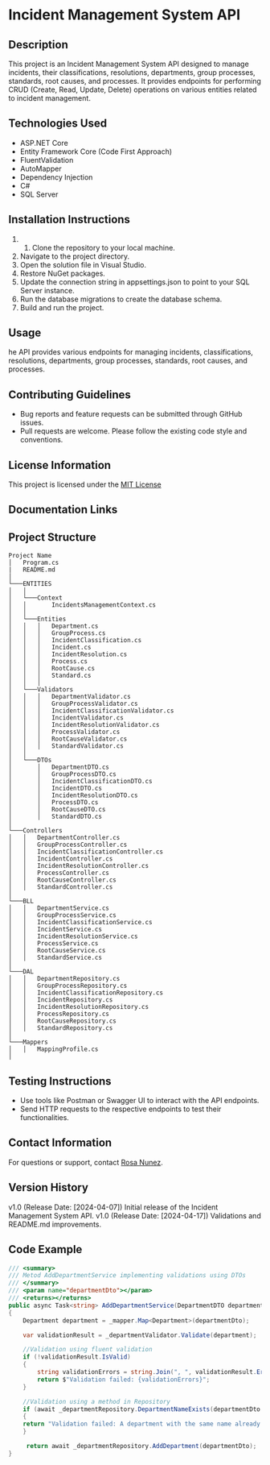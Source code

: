 # Incident Management System API

## Description

This project is an Incident Management System API designed to manage incidents, their classifications, resolutions, departments, group processes, standards, root causes, and processes. It provides endpoints for performing CRUD (Create, Read, Update, Delete) operations on various entities related to incident management.

## Technologies Used

- ASP.NET Core
- Entity Framework Core (Code First Approach)
- FluentValidation
- AutoMapper
- Dependency Injection
- C#
- SQL Server

## Installation Instructions

1. 1. Clone the repository to your local machine.
2. Navigate to the project directory.
3. Open the solution file in Visual Studio.
4. Restore NuGet packages.
5. Update the connection string in appsettings.json to point to your SQL Server instance.
6. Run the database migrations to create the database schema.
7. Build and run the project.

## Usage

he API provides various endpoints for managing incidents, classifications, resolutions, departments, group processes, standards, root causes, and processes.

## Contributing Guidelines

- Bug reports and feature requests can be submitted through GitHub issues.
- Pull requests are welcome. Please follow the existing code style and conventions.

## License Information

This project is licensed under the [MIT License](LICENSE)

## Documentation Links

## Project Structure

```arduino
Project Name  
│   Program.cs
|   README.md
│
└───ENTITIES
│   │
│   └───Context
│   │       IncidentsManagementContext.cs
│   │
│   └───Entities
│   │   │   Department.cs
│   │   │   GroupProcess.cs
│   │   │   IncidentClassification.cs
│   │   │   Incident.cs
│   │   │   IncidentResolution.cs
│   │   │   Process.cs
│   │   │   RootCause.cs
│   │   │   Standard.cs
│   │   │   
│   └───Validators
│   │   │   DepartmentValidator.cs
│   │   │   GroupProcessValidator.cs
│   │   │   IncidentClassificationValidator.cs
│   │   │   IncidentValidator.cs
│   │   │   IncidentResolutionValidator.cs
│   │   │   ProcessValidator.cs
│   │   │   RootCauseValidator.cs
│   │   │   StandardValidator.cs
│   │   
│   └───DTOs
│       │   DepartmentDTO.cs
│       │   GroupProcessDTO.cs
│       │   IncidentClassificationDTO.cs
│       │   IncidentDTO.cs
│       │   IncidentResolutionDTO.cs
│       │   ProcessDTO.cs
│       │   RootCauseDTO.cs
│       │   StandardDTO.cs
│
└───Controllers
│   │   DepartmentController.cs
│   │   GroupProcessController.cs
│   │   IncidentClassificationController.cs
│   │   IncidentController.cs
│   │   IncidentResolutionController.cs
│   │   ProcessController.cs
│   │   RootCauseController.cs
│   │   StandardController.cs
│ 
└───BLL
│   │   DepartmentService.cs
│   │   GroupProcessService.cs
│   │   IncidentClassificationService.cs
│   │   IncidentService.cs
│   │   IncidentResolutionService.cs
│   │   ProcessService.cs
│   │   RootCauseService.cs
│   │   StandardService.cs
│   
└───DAL
│   │   DepartmentRepository.cs
│   │   GroupProcessRepository.cs
│   │   IncidentClassificationRepository.cs
│   │   IncidentRepository.cs
│   │   IncidentResolutionRepository.cs
│   │   ProcessRepository.cs
│   │   RootCauseRepository.cs
│   │   StandardRepository.cs
│   
└───Mappers
│   │   MappingProfile.cs
│   
```

## Testing Instructions
- Use tools like Postman or Swagger UI to interact with the API endpoints.
- Send HTTP requests to the respective endpoints to test their functionalities.

## Contact Information

For questions or support, contact [Rosa Nunez](mailto:rosamnunezrivera@gmail.com).

## Version History
v1.0 (Release Date: [2024-04-07]) Initial release of the Incident Management System API.
v1.0 (Release Date: [2024-04-17]) Validations and README.md improvements.

## Code Example
```c#
/// <summary>
/// Metod AddDepartmentService implementing validations using DTOs
/// </summary>
/// <param name="departmentDto"></param>
/// <returns></returns>
public async Task<string> AddDepartmentService(DepartmentDTO departmentDto)
{
    Department department = _mapper.Map<Department>(departmentDto);

    var validationResult = _departmentValidator.Validate(department);

    //Validation using fluent validation
    if (!validationResult.IsValid)
    {
        string validationErrors = string.Join(", ", validationResult.Errors.Select(e => e.ErrorMessage));
        return $"Validation failed: {validationErrors}";
    }

    //Validation using a method in Repository
    if (await _departmentRepository.DepartmentNameExists(departmentDto.DepartmentName))
    {
    return "Validation failed: A department with the same name already exists.";
    }

     return await _departmentRepository.AddDepartment(departmentDto);
}   
```